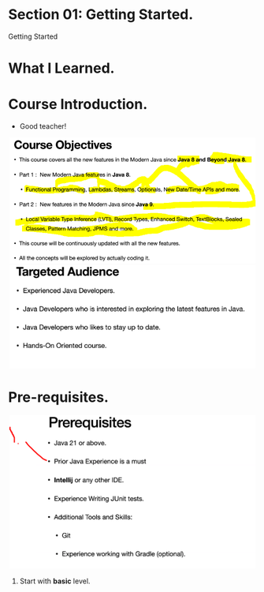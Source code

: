 # Section 01: Getting Started. 

Getting Started

# What I Learned.

# Course Introduction.

- Good teacher!

<div align="center">
    <img src="courseContent.PNG"  alt="java reflection course" width="500"/>
</div>


<div align="center">
    <img src="targetedAudiance.PNG"  alt="java reflection course" width="500"/>
</div>

# Pre-requisites.

<div align="center">
    <img src="prerequisitives.PNG"  alt="java reflection course" width="500"/>
</div>


1. Start with **basic** level.